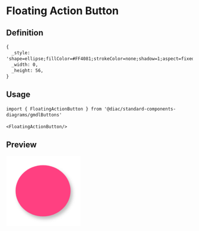 # Floating Action Button

## Definition

```
{
  _style: 'shape=ellipse;fillColor=#FF4081;strokeColor=none;shadow=1;aspect=fixed;sketch=0;html=1;labelPosition=center;verticalLabelPosition=bottom;align=center;verticalAlign=top;',
  _width: 0,
  _height: 56,
}
```

## Usage

```
import { FloatingActionButton } from '@diac/standard-components-diagrams/gmdlButtons'

<FloatingActionButton/>
```

## Preview

<img src="./floating-action-button.png" width="200"/>
